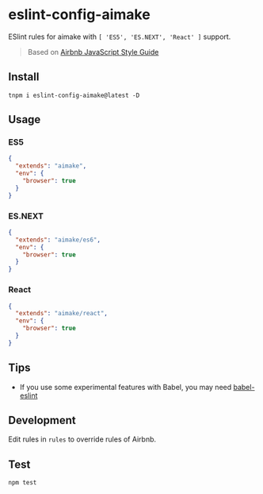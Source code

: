 # eslint-config-aimake

ESlint rules for aimake with `[ 'ES5', 'ES.NEXT', 'React' ]` support.

> Based on [Airbnb JavaScript Style Guide](https://github.com/airbnb/javascript)

## Install

`tnpm i eslint-config-aimake@latest -D`

## Usage

### ES5

```json
{
  "extends": "aimake",
  "env": {
    "browser": true
  }
}
```

### ES.NEXT

```json
{
  "extends": "aimake/es6",
  "env": {
    "browser": true
  }
}
```

### React

```json
{
  "extends": "aimake/react",
  "env": {
    "browser": true
  }
}
```

## Tips

 - If you use some experimental features with Babel, you may need [babel-eslint](https://github.com/babel/babel-eslint)

## Development

Edit rules in `rules` to override rules of Airbnb.

## Test

`npm test`
